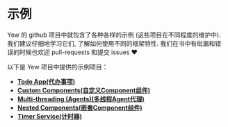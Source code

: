 # 示例

Yew 的 github 项目中就包含了各种各样的示例 \(这些项目在不同程度的维护中\). 我们建议仔细地学习它们, 了解如何使用不同的框架特性. 我们在书中有纰漏和错误的时候也欢迎 pull-requests 和提交 issues ♥️

以下是 Yew 项目中提供的示例项目：

* **[**Todo App(代办事项)**](https://github.com/yewstack/yew/tree/master/examples/todomvc)**
* **[**Custom Components(自定义Component组件)**](https://github.com/yewstack/yew/tree/master/examples/custom_components)**
* **[**Multi-threading \(Agents\)(多线程Agent代理)**](https://github.com/yewstack/yew/tree/master/examples/multi_thread)**
* **[**Nested Components(嵌套Component组件)**](https://github.com/yewstack/yew/tree/master/examples/nested_list)**
* **[**Timer Service(计时器)**](https://github.com/yewstack/yew/tree/master/examples/timer)**

